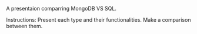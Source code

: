 A presentaion comparring MongoDB VS SQL.

Instructions:
Present each type and their functionalities.
Make a comparison between them.